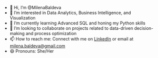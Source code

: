 - 👋 Hi, I’m @MilenaBaldeva
- 👀 I’m interested in Data Analytics, Business Intelligence, and Visualization
- 🌱 I’m currently learning Advanced SQL and honing my Python skills
- 💞️ I’m looking to collaborate on projects related to data-driven decision-making and process optimization
- 📫 How to reach me: Connect with me on [LinkedIn](https://www.linkedin.com/in/milena-baldeva-051b01100/) or email at milena.baldeva@gmail.com
- 😄 Pronouns: She/Her
<!---
MilenaBaldeva/MilenaBaldeva is a ✨ special ✨ repository because its `README.md` (this file) appears on your GitHub profile.
You can click the Preview link to take a look at your changes.
--->
